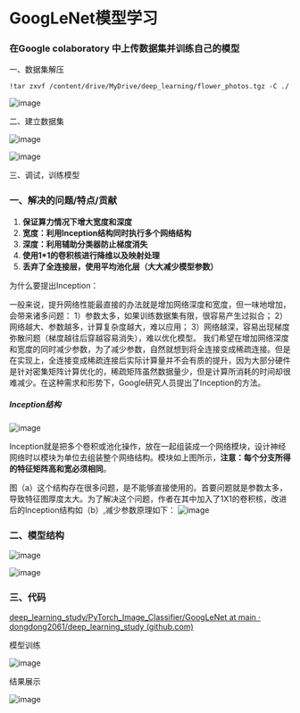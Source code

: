 # GoogLeNet模型学习





### 在Google colaboratory 中上传数据集并训练自己的模型

一、数据集解压

```
!tar zxvf /content/drive/MyDrive/deep_learning/flower_photos.tgz -C ./
```

![image](https://user-images.githubusercontent.com/86656412/197728283-367058e2-a731-4f76-bad1-840498fe29a4.png)


二、建立数据集

![image](https://user-images.githubusercontent.com/86656412/197728337-d5ef1e51-a871-43df-a177-01d534886ca0.png)




![image](https://user-images.githubusercontent.com/86656412/197728405-2ea59943-bf14-4059-b5b9-f90a02708293.png)




三、调试，训练模型





### 一、解决的问题/特点/贡献

1. **保证算力情况下增大宽度和深度**
2. **宽度：利用Inception结构同时执行多个网络结构**
3. **深度：利用辅助分类器防止梯度消失**
4. **使用1*1的卷积核进行降维以及映射处理**
5. **丢弃了全连接层，使用平均池化层（大大减少模型参数）**

为什么要提出Inception：

一般来说，提升网络性能最直接的办法就是增加网络深度和宽度，但一味地增加，会带来诸多问题：
1）参数太多，如果训练数据集有限，很容易产生过拟合；
2）网络越大、参数越多，计算复杂度越大，难以应用；
3）网络越深，容易出现梯度弥散问题（梯度越往后穿越容易消失），难以优化模型。
我们希望在增加网络深度和宽度的同时减少参数，为了减少参数，自然就想到将全连接变成稀疏连接。但是在实现上，全连接变成稀疏连接后实际计算量并不会有质的提升，因为大部分硬件是针对密集矩阵计算优化的，稀疏矩阵虽然数据量少，但是计算所消耗的时间却很难减少。在这种需求和形势下，Google研究人员提出了Inception的方法。

##### Inception结构

![image](https://user-images.githubusercontent.com/86656412/197728834-6ed0cbe7-0856-483a-80a7-347956b70e66.png)


Inception就是把多个卷积或池化操作，放在一起组装成一个网络模块，设计神经网络时以模块为单位去组装整个网络结构。模块如上图所示，**注意：每个分支所得的特征矩阵高和宽必须相同**。

图（a）这个结构存在很多问题，是不能够直接使用的。首要问题就是参数太多，导致特征图厚度太大。为了解决这个问题，作者在其中加入了1X1的卷积核，改进后的Inception结构如（b）,减少参数原理如下：
![image](https://user-images.githubusercontent.com/86656412/197728905-0ef0ecd8-595c-4b8b-90fc-c7d1e1bf19f6.png)


### 二、模型结构

![image](https://user-images.githubusercontent.com/86656412/197728957-aaac52f6-2c6f-46a8-a0d8-f1ea5442dcbf.png)

![image](https://user-images.githubusercontent.com/86656412/197729008-6b078917-e901-43b5-a6ef-658015a5dba9.png)



### 三、代码

[deep_learning_study/PyTorch_Image_Classifier/GoogLeNet at main · dongdong2061/deep_learning_study (github.com)](https://github.com/dongdong2061/deep_learning_study/tree/main/PyTorch_Image_Classifier/GoogLeNet)

模型训练

![image](https://user-images.githubusercontent.com/86656412/197729085-8570fb88-1748-47d8-8f11-c44aeadc7472.png)


结果展示

![image](https://user-images.githubusercontent.com/86656412/197729147-c6a9eefd-0fc6-4ff4-9dc9-d97da6089c05.png)

